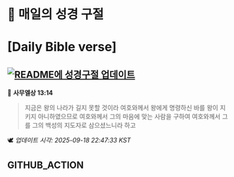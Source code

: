 # 🙏 매일의 성경 구절
# [Daily Bible verse]
## [![README에 성경구절 업데이트](https://github.com/DONGSUKA/first_test/actions/workflows/update-readme-bible.yml/badge.svg)](https://github.com/DONGSUKA/first_test/actions/workflows/update-readme-bible.yml)
<!-- START_BIBLE_VERSE -->
📖 **사무엘상 13:14**
> 지금은 왕의 나라가 길지 못할 것이라 여호와께서 왕에게 명령하신 바를 왕이 지키지 아니하였으므로 여호와께서 그의 마음에 맞는 사람을 구하여 여호와께서 그를 그의 백성의 지도자로 삼으셨느니라 하고

🕊️ _업데이트 시각: 2025-09-18 22:47:33 KST_
  <!-- END_BIBLE_VERSE -->
## GITHUB_ACTION
